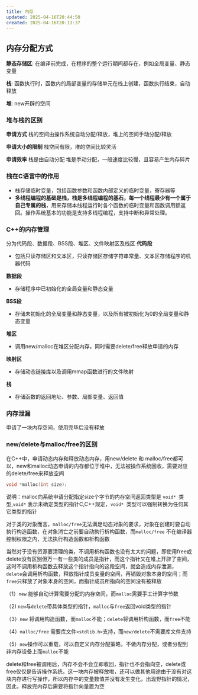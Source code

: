 ```yaml
---
title: 内存
updated: 2025-04-16T20:44:50
created: 2025-04-16T20:13:37
---
```


## 内存分配方式
**静态存储区**:
在编译前完成，在程序的整个运行期间都存在，例如全局变量、静态变量

**栈**:
函数执行时，函数内的局部变量的存储单元在栈上创建，函数执行结束，自动释放

**堆**:
new开辟的空间
### 堆与栈的区别
**申请方式**
栈的空间由操作系统自动分配/释放，堆上的空间手动分配/释放

**申请大小的限制**
栈空间有限，堆的空间比较灵活

**申请效率**
栈是由自动分配
堆是手动分配，一般速度比较慢，且容易产生内存碎片
### 栈在C语言中的作用
- 栈存储临时变量，包括函数参数和函数内部定义的临时变量，寄存器等
- <b>多线程编程的基础是栈，栈是多线程编程的基石，每一个线程最少有一个属于自己专属的栈</b>，用来存储本线程运行时各个函数的临时变量和函数调用额返回。操作系统基本的功能是支持多线程编程，支持中断和异常处理。
### C++的内存管理
分为代码段、数据段、BSS段、堆区、文件映射区及栈区
**代码段**
- 包括只读存储区和文本区，只读存储区存储字符串常量、文本区存储程序的机器代码

**数据段**
- 存储程序中已初始化的全局变量和静态变量

**BSS段**
- 存储未初始化的全局变量和静态变量，以及所有被初始化为0的全局变量和静态变量

**堆区**
- 调用new/malloc在堆区分配内存，同时需要delete/free释放申请的内存

**映射区**
- 存储动态链接库以及调用mmap函数进行的文件映射

**栈**
- 存储函数的返回地址、参数、局部变量、返回值
### 内存泄漏
申请了一块内存空间，使用完毕后没有释放
### new/delete与malloc/free的区别
在C++中，申请动态内存和释放动态内存，用new/delete 和 malloc/free都可以，new和malloc动态申请的内存都位于堆中，无法被操作系统回收，需要对应的delete/free来释放空间
```c++
void *malloc(int size);
```
说明：malloc向系统申请分配指定size个字节的内存空间返回类型是 `void* `类型,`void*` 表示未确定类型的指针C,C++规定，`void* `类型可以强制转换为任何其它类型的指针

对于类的对象而言，`malloc/free`无法满足动态对象的要求，对象在创建时要自动执行构造函数，在对象消亡之前要自动执行析构函数，而`malloc/free` 不在编译器控制权限之内，无法执行构造函数和析构函数

当然对于没有资源要清理的类，不调用析构函数也没有太大的问题，即使用free或delete没有区别但万一有一些类的成员是指针，而这个指针又在堆上开辟了空间，这时不调用析构函数去释放这个指针指向的这段空间，就会造成内存泄漏，`delete`会调用析构函数，释放指针成员变量的空间，再销毁对象本身的空间；而`free`只释放了对象本身的空间，而指针成员所指向的空间没有被释放

（1）`new` 能够自动计算需要分配的内存空间，而`malloc`需要手工计算字节数

（2) `new`与`delete`带具体类型的指针，`malloc`与`free`返回void类型的指针

（3）`new` 将调用构造函数，而`malloc`不能；`delete`将调用析构函数，而`free`不能

（4）`malloc/free` 需要库文件`<stdlib.h>`支持，而`new/delete`不需要库文件支持

（5）`new`操作可以重载，可以自定义内存分配策略，不做内存分配，或者分配到非内存设备上而`malloc`不能

delete和free被调用后，内存不会不会立即收回，指针也不会指向空，delete或free仅仅是告诉操作系统，这一块内存被释放啦，还可以做其他用途由于没有对这块内存进行写操作，所以内存中的变量数值并没有发生变化，出现野指针的情况，因此，释放完内存后需要将指针向量置为空

